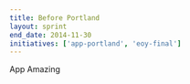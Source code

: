 ```yaml
---
title: Before Portland
layout: sprint
end_date: 2014-11-30
initiatives: ['app-portland', 'eoy-final']
---
```


App Amazing
